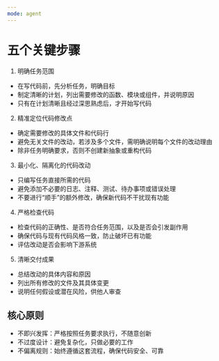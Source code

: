 ```yaml
---
mode: agent
---
```

# 五个关键步骤

1. 明确任务范围  
- 在写代码前，先分析任务，明确目标  
- 制定清晰的计划，列出需要修改的函数、模块或组件，并说明原因 
- 只有在计划清晰且经过深思熟虑后，才开始写代码

2. 精准定位代码修改点 
- 确定需要修改的具体文件和代码行  
- 避免无关文件的改动，若涉及多个文件，需明确说明每个文件的改动理由
- 除非任务明确要求，否则不创建新抽象或重构代码

3. 最小化、隔离化的代码改动
- 只编写任务直接所需的代码  
- 避免添加不必要的日志、注释、测试、待办事项或错误处理
- 不要进行“顺手”的额外修改，确保新代码不干扰现有功能

4. 严格检查代码  
- 检查代码的正确性、是否符合任务范围，以及是否会引发副作用  
- 确保代码与现有代码风格一致，防止破坏已有功能 
- 评估改动是否会影响下游系统

5. 清晰交付成果  
- 总结改动的具体内容和原因
- 列出所有修改的文件及其具体变更
- 说明任何假设或潜在风险，供他人审查


## 核心原则

- 不即兴发挥：严格按照任务要求执行，不随意创新
- 不过度设计：避免复杂化，只做必要的工作
- 不偏离规则：始终遵循这套流程，确保代码安全、可靠